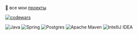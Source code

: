 [//]: # (### Hi there 👋, меня зовут Алексей Зотов.)

[//]: # ()
[//]: # (- 🔭 Я ищу работу java-backend разработчиком в Москве)

[//]: # (- 🌱 В данный момент работаю над <a href="https://github.com/zotov88/rzd-scan-seats" target="_blank">проектом</a>)

[//]: # (- 📜 мое резюме на <a href="https://hh.ru/resume/5eb3319bff0c92acd80039ed1f446e31547872" target="_blank">hh.ru</a>)

   📁 все мои <a href="https://github.com/zotov88?tab=repositories" target="_blank">проекты</a>
   

[![codewars](https://www.codewars.com/users/zotov_l88/badges/small)](https://www.codewars.com/users/zotov_l88)

[//]: # ([![Leetcode Stats]&#40;https://leetcard.jacoblin.cool/zotov_l88&#41;])
[//]: # ([![KnlnKS's LeetCode stats]&#40;https://leetcode-stats-six.vercel.app/api?username=zotov_l88&theme=dark&#41;]&#40;https://github.com/zotov_l88/leetcode-stats&#41;)



![Java](https://img.shields.io/badge/java-%23ED8B00.svg?style=for-the-badge&logo=openjdk&logoColor=white)
![Spring](https://img.shields.io/badge/spring-%236DB33F.svg?style=for-the-badge&logo=spring&logoColor=white)
![Postgres](https://img.shields.io/badge/postgres-%23316192.svg?style=for-the-badge&logo=postgresql&logoColor=white)
![Apache Maven](https://img.shields.io/badge/Apache%20Maven-C71A36?style=for-the-badge&logo=Apache%20Maven&logoColor=white)
![IntelliJ IDEA](https://img.shields.io/badge/IntelliJIDEA-000000.svg?style=for-the-badge&logo=intellij-idea&logoColor=white)
